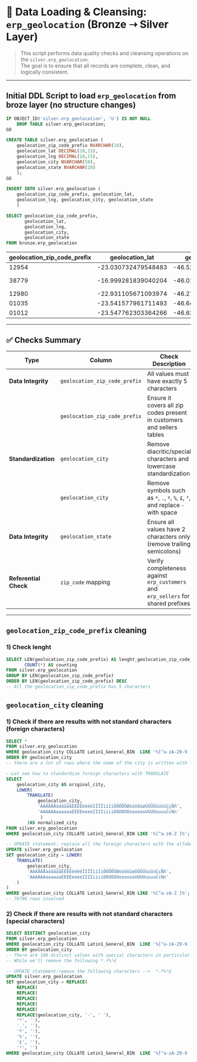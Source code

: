 # 🧹 Data Loading & Cleansing: `erp_geolocation` (Bronze ➝ Silver Layer)


> This script performs data quality checks and cleansing operations on the `silver.erp_geolocation`.  
> The goal is to ensure that all records are complete, clean, and logically consistent.

---
## Initial DDL Script to load `erp_geolocation` from broze layer (no structure changes)
```sql
IF OBJECT_ID('silver.erp_geolocation', 'U') IS NOT NULL
	DROP TABLE silver.erp_geolocation;
GO

CREATE TABLE silver.erp_geolocation (
	geolocation_zip_code_prefix NVARCHAR(10),
	geolocation_lat DECIMAL(18,15),
	geolocation_lng DECIMAL(18,15),
	geolocation_city NVARCHAR(50),
	geolocation_state NVARCHAR(10)
	);
GO

INSERT INTO silver.erp_geolocation (
	geolocation_zip_code_prefix, geolocation_lat,
	geolocation_lng, geolocation_city, geolocation_state
    )

SELECT geolocation_zip_code_prefix,
	   geolocation_lat,
	   geolocation_lng,
	   geolocation_city, 
	   geolocation_state
FROM bronze.erp_geolocation
```
| geolocation_zip_code_prefix | geolocation_lat       | geolocation_lng       | geolocation_city       | geolocation_state |
|-----------------------------|-----------------------|-----------------------|------------------------|-------------------|
| 12954                       | -23.030732479548483   | -46.529689370159346   | atibaia                | SP                |
| 38779                       | -16.999281839040204   | -46.012807624452900   | brasilândia de minas   | MG                |
| 12980                       | -22.931105671093974   | -46.275134516010920   | joanopolis             | SP                |
| 01035                       | -23.541577961711493   | -46.641607223296130   | sao paulo              | SP                |
| 01012                       | -23.547762303364266   | -46.635360537884480   | são paulo              | SP                |

---

## ✅ Checks Summary
| Type                  | Column                       | Check Description                                                                |
|-----------------------|------------------------------|----------------------------------------------------------------------------------|
| **Data Integrity**    | `geolocation_zip_code_prefix`| All values must have exactly 5 characters                                        |
|                       | `geolocation_zip_code_prefix`| Ensure it covers all zip codes present in customers and sellers tables           |
| **Standardization**   | `geolocation_city`           | Remove diacritic/special characters and lowercase standardization                |
|                       | `geolocation_city`           | Remove symbols such as `*`, `.`, `º`, `%`, `£`, `³`, and replace `-` with space  |
| **Data Integrity**    | `geolocation_state`          | Ensure all values have 2 characters only (remove trailing semicolons)            |
| **Referential Check** | `zip_code` mapping           | Verify completeness against `erp_customers` and `erp_sellers` for shared prefixes|

---

## `geolocation_zip_code_prefix` cleaning
### 1) Check lenght
```sql
SELECT LEN(geolocation_zip_code_prefix) AS lenght_geolocation_zip_code_prefix,
	   COUNT(*) AS counting
FROM silver.erp_geolocation
GROUP BY LEN(geolocation_zip_code_prefix)
ORDER BY LEN(geolocation_zip_code_prefix) DESC
-- All the geolocation_zip_code_prefix has 5 characters
```

## `geolocation_city` cleaning
### 1) Check if there are results with not standard characters (foreign characters)
```sql
SELECT *
FROM silver.erp_geolocation
WHERE geolocation_city COLLATE Latin1_General_BIN  LIKE '%[^a-zA-Z0-9 ]%' --empty spaces are allowed
ORDER BY geolocation_city
-- there are a lot of rows where the name of the city is written with foreign and special characters

--Let see how to standardize foreign characters with TRANSLATE
SELECT 
    geolocation_city AS original_city,
    LOWER(
		TRANSLATE(
			geolocation_city,
			'ÀÁÂÃÄÅàáâãäåÈÉÊËèéêëÌÍÎÏìíîïÒÓÔÕÖØòóôõöøÙÚÛÜùúûüÇçÑñ',
			'AAAAAAaaaaaaEEEEeeeeIIIIiiiiOOOOOOooooooUUUUuuuuCcNn'
			 ) 
		)AS normalized_city
FROM silver.erp_geolocation
WHERE geolocation_city COLLATE Latin1_General_BIN LIKE '%[^a-zA-Z ]%';

-- UPDATE statement: replace all the foreign characters with the alfabetic standard
UPDATE silver.erp_geolocation
SET geolocation_city = LOWER(
    TRANSLATE(
        geolocation_city,
        'ÀÁÂÃÄÅàáâãäåÈÉÊËèéêëÌÍÎÏìíîïÒÓÔÕÖØòóôõöøÙÚÛÜùúûüÇçÑñ',
        'AAAAAAaaaaaaEEEEeeeeIIIIiiiiOOOOOOooooooUUUUuuuuCcNn'
    )
)
WHERE geolocation_city COLLATE Latin1_General_BIN LIKE '%[^a-zA-Z ]%';
-- 76796 rows involved
```

### 2) Check if there are results with not standard characters (special characters)
```sql
SELECT DISTINCT geolocation_city
FROM silver.erp_geolocation
WHERE geolocation_city COLLATE Latin1_General_BIN  LIKE '%[^a-zA-Z0-9 ]%' --empty spaces are allowed
ORDER BY geolocation_city
-- There are 106 distinct values with special characters in particular the majority use - that will be replaced with an empty space
-- While we'll remove the following *.º%³£

-- UPDATE statement:remove the following characters -->  *.º%³£
UPDATE silver.erp_geolocation
SET geolocation_city = REPLACE(
	REPLACE(
	REPLACE(
    REPLACE(
    REPLACE(
    REPLACE(
    REPLACE(geolocation_city, '-', ' '),
    '*', ''),
    '.', ''),
    'º', ''),
    '%', ''),
    '£', ''),
    '³', '')
WHERE geolocation_city COLLATE Latin1_General_BIN  LIKE '%[^a-zA-Z0-9 ]%'
```

